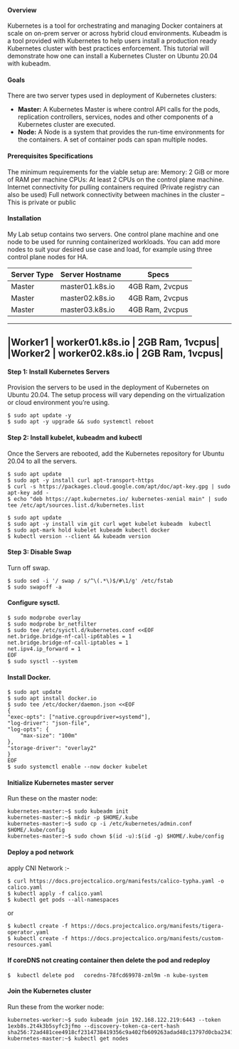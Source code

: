  
#### Overview

Kubernetes is a tool for orchestrating and managing Docker containers at scale on on-prem server or across hybrid cloud environments. Kubeadm is a tool provided with Kubernetes to help users install a production ready Kubernetes cluster with best practices enforcement. This tutorial will demonstrate how one can install a Kubernetes Cluster on Ubuntu 20.04 with kubeadm.

#### Goals
There are two server types used in deployment of Kubernetes clusters:

- **Master:** A Kubernetes Master is where control API calls for the pods, replication controllers, services, nodes and other components of a Kubernetes cluster are executed.
- **Node:** A Node is a system that provides the run-time environments for the containers. A set of container pods can span multiple nodes.

#### Prerequisites Specifications

The minimum requirements for the viable setup are:
Memory: 2 GiB or more of RAM per machine
CPUs: At least 2 CPUs on the control plane machine.
Internet connectivity for pulling containers required (Private registry can also be used)
Full network connectivity between machines in the cluster – This is private or public
 
 
#### Installation

My Lab setup contains two servers. One control plane machine and one node to be used for running containerized workloads. You can add more nodes to suit your desired use case and load, for example using three control plane nodes for HA.

|Server Type | Server Hostname | Specs|
|------------|-----------------|-------|
|Master  | master01.k8s.io | 4GB Ram, 2vcpus|
|Master  | master02.k8s.io | 4GB Ram, 2vcpus|
|Master  | master03.k8s.io | 4GB Ram, 2vcpus|
---------------------------------------------
|Worker1 | worker01.k8s.io | 2GB Ram, 1vcpus|
|Worker2 | worker02.k8s.io | 2GB Ram, 1vcpus|
---------------------------------------------
#### Step 1: Install Kubernetes Servers

Provision the servers to be used in the deployment of Kubernetes on Ubuntu 20.04. The setup process will vary depending on the virtualization or cloud environment you’re using.

    $ sudo apt update -y 
    $ sudo apt -y upgrade && sudo systemctl reboot 

 
#### Step 2: Install kubelet, kubeadm and kubectl

Once the Servers are rebooted, add the Kubernetes repository for Ubuntu 20.04 to all the servers.

    $ sudo apt update
    $ sudo apt -y install curl apt-transport-https
    $ curl -s https://packages.cloud.google.com/apt/doc/apt-key.gpg | sudo apt-key add -
    $ echo "deb https://apt.kubernetes.io/ kubernetes-xenial main" | sudo tee /etc/apt/sources.list.d/kubernetes.list

    $ sudo apt update
    $ sudo apt -y install vim git curl wget kubelet kubeadm  kubectl
    $ sudo apt-mark hold kubelet kubeadm kubectl docker
    $ kubectl version --client && kubeadm version 

 
#### Step 3: Disable Swap

Turn off swap.

    $ sudo sed -i '/ swap / s/^\(.*\)$/#\1/g' /etc/fstab 
    $ sudo swapoff -a

 
#### Configure sysctl.
 
    $ sudo modprobe overlay
    $ sudo modprobe br_netfilter
    $ sudo tee /etc/sysctl.d/kubernetes.conf <<EOF 
    net.bridge.bridge-nf-call-ip6tables = 1
    net.bridge.bridge-nf-call-iptables = 1
    net.ipv4.ip_forward = 1
    EOF
    $ sudo sysctl --system


#### Install Docker. 
 
    $ sudo apt update
    $ sudo apt install docker.io
    $ sudo tee /etc/docker/daemon.json <<EOF
    {
    "exec-opts": ["native.cgroupdriver=systemd"],
    "log-driver": "json-file",
    "log-opts": {
        "max-size": "100m"
    },
    "storage-driver": "overlay2"
    }
    EOF
    $ sudo systemctl enable --now docker kubelet

 
#### Initialize Kubernetes master server

Run these on the master node:

    kubernetes-master:~$ sudo kubeadm init
    kubernetes-master:~$ mkdir -p $HOME/.kube
    kubernetes-master:~$ sudo cp -i /etc/kubernetes/admin.conf $HOME/.kube/config
    kubernetes-master:~$ sudo chown $(id -u):$(id -g) $HOME/.kube/config


 
#### Deploy a pod network
apply CNI Network :- 

    $ curl https://docs.projectcalico.org/manifests/calico-typha.yaml -o calico.yaml
    $ kubectl apply -f calico.yaml
    $ kubectl get pods --all-namespaces
or 
    
    $ kubectl create -f https://docs.projectcalico.org/manifests/tigera-operator.yaml
    $ kubectl create -f https://docs.projectcalico.org/manifests/custom-resources.yaml
  
#### If coreDNS not creating container then delete the pod and redeploy
    $  kubectl delete pod   coredns-78fcd69978-zml9m -n kube-system
    
    
#### Join the Kubernetes cluster
Run these from the worker node:

    kubernetes-worker:~$ sudo kubeadm join 192.168.122.219:6443 --token 1exb8s.2t4k3b5syfc3jfmo --discovery-token-ca-cert-hash sha256:72ad481cee4918cf2314738419356c9a402fb609263adad48c13797d0cba2341
    kubernetes-master:~$ kubectl get nodes
